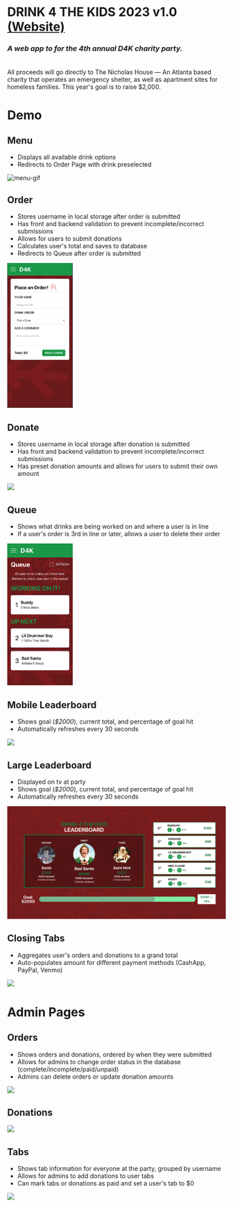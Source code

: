 # DRINK 4 THE KIDS 2023 v1.0 [(Website)](https://d4k2k23.web.app/)

### *A web app to for the 4th annual D4K charity party.*<br><br>

All proceeds will go directly to The Nicholas House — An Atlanta based charity that operates an emergency shelter, as well as apartment sites for homeless families.
This year's goal is to raise $2,000.

# Demo 

## Menu
- Displays all available drink options
- Redirects to Order Page with drink preselected


<img src="readme-stuff/menu.gif" width = "30%" alt = "menu-gif"/>



## Order
- Stores username in local storage after order is submitted
- Has front and backend validation to prevent incomplete/incorrect submissions
- Allows for users to submit donations 
- Calculates user's total and saves to database
- Redirects to Queue after order is submitted


<img src="readme-stuff/order.png" width = "30%" />


## Donate
- Stores username in local storage after donation is submitted
- Has front and backend validation to prevent incomplete/incorrect submissions
- Has preset donation amounts and allows for users to submit their own amount

<img src="readme-stuff/donate.gif" width = "30%" />


## Queue
- Shows what drinks are being worked on and where a user is in line
- If a user's order is 3rd in line or later, allows a user to delete their order

<img src="readme-stuff/queue.png" width = "30%" />


## Mobile Leaderboard
- Shows goal (*$2000*), current total, and percentage of goal hit
- Automatically refreshes every 30 seconds

<img src="readme-stuff/mobile-leaderboard.gif" width = "30%" />


## Large Leaderboard
- Displayed on tv at party
- Shows goal (*$2000*), current total, and percentage of goal hit
- Automatically refreshes every 30 seconds

<img src="readme-stuff/large-leaderboard.png" />


## Closing Tabs
- Aggregates user's orders and donations to a grand total
- Auto-populates amount for different payment methods (CashApp, PayPal, Venmo)

<img src="readme-stuff/closing-tab.gif" width = "30%" />


# Admin Pages

## Orders
- Shows orders and donations, ordered by when they were submitted
- Allows for admins to change order status in the database (complete/incomplete/paid/unpaid)
- Admins can delete orders or update donation amounts

<img src="readme-stuff/admin-orders.gif" />


## Donations

<img src="readme-stuff/admin-donations.gif" />


## Tabs
- Shows tab information for everyone at the party, grouped by username
- Allows for admins to add donations to user tabs
- Can mark tabs or donations as paid and set a user's tab to $0

<img src="readme-stuff/tabs.gif"/>